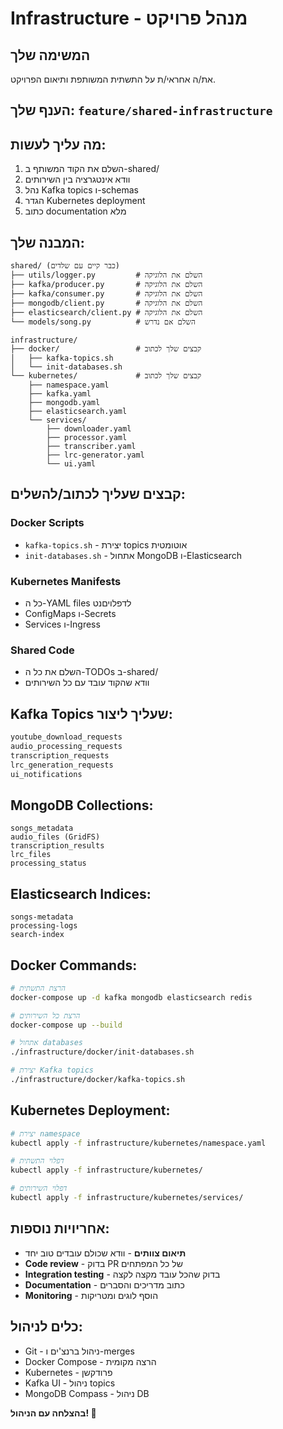 # Infrastructure - מנהל פרויקט

## המשימה שלך
את/ה אחראי/ת על התשתית המשותפת ותיאום הפרויקט.

## הענף שלך: `feature/shared-infrastructure`

## מה עליך לעשות:
1. השלם את הקוד המשותף ב-shared/
2. וודא אינטגרציה בין השירותים
3. נהל Kafka topics ו-schemas
4. הגדר Kubernetes deployment
5. כתוב documentation מלא

## המבנה שלך:
```
shared/ (כבר קיים עם שלדים)
├── utils/logger.py         # השלם את הלוגיקה
├── kafka/producer.py       # השלם את הלוגיקה
├── kafka/consumer.py       # השלם את הלוגיקה
├── mongodb/client.py       # השלם את הלוגיקה
├── elasticsearch/client.py # השלם את הלוגיקה
└── models/song.py          # השלם אם נדרש

infrastructure/
├── docker/                 # קבצים שלך לכתוב
│   ├── kafka-topics.sh
│   └── init-databases.sh
└── kubernetes/             # קבצים שלך לכתוב
    ├── namespace.yaml
    ├── kafka.yaml
    ├── mongodb.yaml
    ├── elasticsearch.yaml
    └── services/
        ├── downloader.yaml
        ├── processor.yaml
        ├── transcriber.yaml
        ├── lrc-generator.yaml
        └── ui.yaml
```

## קבצים שעליך לכתוב/להשלים:

### Docker Scripts
- `kafka-topics.sh` - יצירת topics אוטומטית
- `init-databases.sh` - אתחול MongoDB ו-Elasticsearch

### Kubernetes Manifests
- כל ה-YAML files לדפלויםנט
- ConfigMaps ו-Secrets
- Services ו-Ingress

### Shared Code
- השלם את כל ה-TODOs ב-shared/
- וודא שהקוד עובד עם כל השירותים

## Kafka Topics שעליך ליצור:
```bash
youtube_download_requests
audio_processing_requests
transcription_requests
lrc_generation_requests
ui_notifications
```

## MongoDB Collections:
```
songs_metadata
audio_files (GridFS)
transcription_results
lrc_files
processing_status
```

## Elasticsearch Indices:
```
songs-metadata
processing-logs
search-index
```

## Docker Commands:
```bash
# הרצת התשתית
docker-compose up -d kafka mongodb elasticsearch redis

# הרצת כל השירותים
docker-compose up --build

# אתחול databases
./infrastructure/docker/init-databases.sh

# יצירת Kafka topics
./infrastructure/docker/kafka-topics.sh
```

## Kubernetes Deployment:
```bash
# יצירת namespace
kubectl apply -f infrastructure/kubernetes/namespace.yaml

# דפלוי התשתית
kubectl apply -f infrastructure/kubernetes/

# דפלוי השירותים
kubectl apply -f infrastructure/kubernetes/services/
```

## אחריויות נוספות:
- **תיאום צוותים** - וודא שכולם עובדים טוב יחד
- **Code review** - בדוק PR של כל המפתחים
- **Integration testing** - בדוק שהכל עובד מקצה לקצה
- **Documentation** - כתוב מדריכים והסברים
- **Monitoring** - הוסף לוגים ומטריקות

## כלים לניהול:
- Git - ניהול ברנצ'ים ו-merges
- Docker Compose - הרצה מקומית
- Kubernetes - פרודקשן
- Kafka UI - ניהול topics
- MongoDB Compass - ניהול DB

**בהצלחה עם הניהול! 🎯**